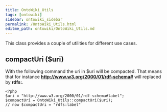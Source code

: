 ```yaml
---
title: OntoWiki_Utils
tags: [ontowiki]
sidebar: ontowiki_sidebar
permalink: /OntoWiki_Utils.html
editme_path: ontowiki/OntoWiki_Utils.md
---
```

This class provides a couple of utilities for different use cases.

## compactUri ($uri)

With the following command the uri in $uri will be compacted. That means that for instance **http://www.w3.org/2000/01/rdf-schema#** will replaced by **rdfs:**.
```
<?php
$uri = "http://www.w3.org/2000/01/rdf-schema#label";
$compactUri = OntoWiki_Utils::compactUri($uri);
// now $compactUri = "rdfs:label"
```
